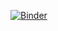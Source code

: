[![Binder](https://mybinder.org/badge_logo.svg)](https://mybinder.org/v2/gh/PachoDp13/Herramientas_Computacionales/master)
